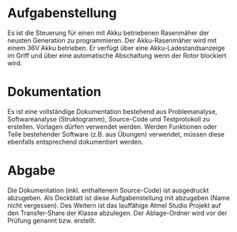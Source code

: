 # Aufgabenstellung

Es ist die Steuerung für einen mit Akku betriebenen Rasenmäher der neusten Generation zu programmieren. 
Der Akku-Rasenmäher wird mit einem 36V Akku betrieben. Er verfügt über eine Akku-Ladestandsanzeige im Griff und über eine automatische Abschaltung wenn der Rotor blockiert wird.

# Dokumentation

Es ist eine vollständige Dokumentation bestehend aus Problemanalyse, Softwareanalyse (Struktogramm), Source-Code und Testprotokoll zu erstellen. Vorlagen dürfen verwendet werden.
Werden Funktionen oder Teile bestehender Software (z.B. aus Übungen) verwendet, müssen diese ebenfalls entsprechend dokumentiert werden.

# Abgabe

Die Dokumentation (inkl. enthaltenem Source-Code) ist ausgedruckt abzugeben. Als Deckblatt ist diese Aufgabenstellung mit abzugeben (Name nicht vergessen).
Des Weitern ist das lauffähige Atmel Studio Projekt auf den Transfer-Share der Klasse abzulegen. Der Ablage-Ordner wird vor der Prüfung genannt bzw. erstellt.
